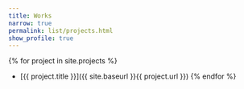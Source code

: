 ```yaml
---
title: Works
narrow: true
permalink: list/projects.html
show_profile: true
---
```


{% for project in site.projects %}
- [{{ project.title }}]({{ site.baseurl }}{{ project.url }})
{% endfor %}
